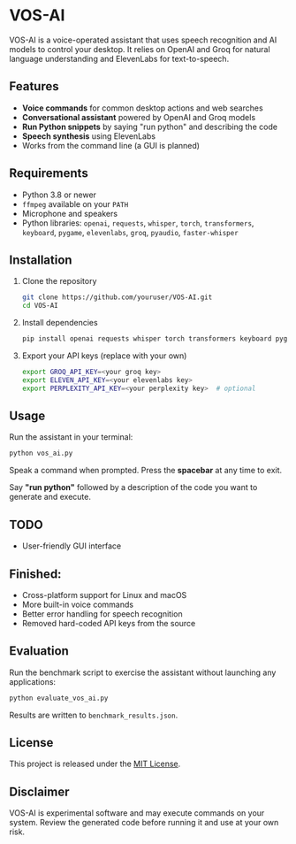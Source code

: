 # VOS-AI

VOS-AI is a voice-operated assistant that uses speech recognition and AI models to control your desktop. It relies on OpenAI and Groq for natural language understanding and ElevenLabs for text-to-speech.

## Features

- **Voice commands** for common desktop actions and web searches
- **Conversational assistant** powered by OpenAI and Groq models
- **Run Python snippets** by saying "run python" and describing the code
- **Speech synthesis** using ElevenLabs
- Works from the command line (a GUI is planned)

## Requirements

- Python 3.8 or newer
- `ffmpeg` available on your `PATH`
- Microphone and speakers
- Python libraries: `openai`, `requests`, `whisper`, `torch`, `transformers`, `keyboard`, `pygame`, `elevenlabs`, `groq`, `pyaudio`, `faster-whisper`

## Installation

1. Clone the repository
   ```bash
   git clone https://github.com/youruser/VOS-AI.git
   cd VOS-AI
   ```
2. Install dependencies
   ```bash
   pip install openai requests whisper torch transformers keyboard pygame elevenlabs groq pyaudio faster-whisper
   ```
3. Export your API keys (replace with your own)
   ```bash
   export GROQ_API_KEY=<your groq key>
   export ELEVEN_API_KEY=<your elevenlabs key>
   export PERPLEXITY_API_KEY=<your perplexity key>  # optional
   ```

## Usage

Run the assistant in your terminal:
```bash
python vos_ai.py
```
Speak a command when prompted. Press the **spacebar** at any time to exit.

Say **"run python"** followed by a description of the code you want to generate and execute.

## TODO

- User-friendly GUI interface
## Finished:
- Cross-platform support for Linux and macOS
- More built-in voice commands
- Better error handling for speech recognition
- Removed hard-coded API keys from the source

## Evaluation

Run the benchmark script to exercise the assistant without launching any
applications:

```bash
python evaluate_vos_ai.py
```

Results are written to `benchmark_results.json`.

## License

This project is released under the [MIT License](LICENSE).

## Disclaimer

VOS-AI is experimental software and may execute commands on your system. Review the generated code before running it and use at your own risk.
